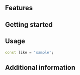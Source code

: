 

## Features

## Getting started

## Usage

```dart
const like = 'sample';
```

## Additional information
